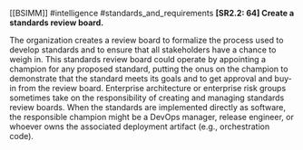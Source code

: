 [[BSIMM]] #intelligence #standards_and_requirements
**[SR2.2: 64] Create a standards review board.**


The organization creates a review board to formalize the process used to develop standards and to ensure that all stakeholders have a chance to weigh in. This standards review board could operate by appointing a champion for any proposed standard, putting the onus on the champion to demonstrate that the standard meets its goals and to get approval and buy-in from the review board. Enterprise architecture or enterprise risk groups sometimes take on the responsibility of creating and managing standards review boards. When the standards are implemented directly as software, the responsible champion might be a DevOps manager, release engineer, or whoever owns the associated deployment artifact (e.g., orchestration code).



